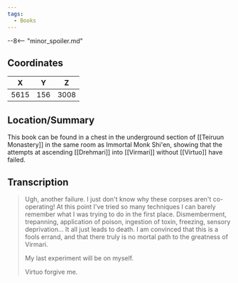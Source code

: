 ```yaml
---
tags:
  - Books
---
```


--8<-- "minor_spoiler.md"

## Coordinates
| **X** | **Y** | **Z** |
| :---: | :---: | :---: |
| 5615  |  156  | 3008  |

## Location/Summary
This book can be found in a chest in the underground section of [[Teiruun Monastery]] in the same room as Immortal Monk Shi'en, showing that the attempts at ascending [[Drehmari]] into [[Virmari]] without [[Virtuo]] have failed.

## Transcription
> Ugh, another failure. I just don't know why these corpses aren't co-operating! At this point I've tried so many techniques I can barely remember what I was trying to do in the first place. Dismemberment, trepanning, application of poison, ingestion of toxin, freezing, sensory deprivation... It all just leads to death. I am convinced that this is a fools errand, and that there truly is no mortal path to the greatness of Virmari.
>
> My last experiment will be on myself.
>
> Virtuo forgive me.

